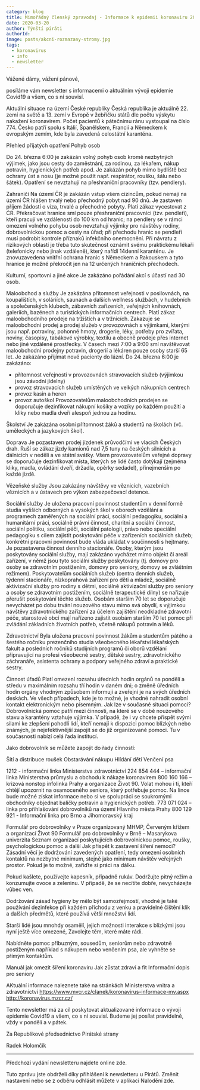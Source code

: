 ```yaml
---
category: blog
title: Mimořádný členský zpravodaj - Informace k epidemii koronaviru 20. 3.
date: 2020-03-20
author: Týnští piráti
authorId:
image: posts/akcni-rozmazany-stromy.jpg
tags: 
  - koronavirus
  - info
  - newsletter
---
```

Vážené dámy, vážení pánové,

posíláme vám newsletter s informacemi o aktuálním vývoji epidemie Covid19 a všem, co s ní souvisí.

Aktuální situace na území České republiky
Česká republika je aktuálně 22. zemí na světě a 13. zemí v Evropě v žebříčku států dle počtu výskytu nakažení koronavirem. Počet pacientů k pátečnímu ránu vystoupal na číslo 774. Česko patří spolu s Itálií, Španělskem, Francií a Německem k evropským zemím, kde byla zavedená celostátní karanténa.

Přehled přijatých opatření
Pohyb osob

Do 24. března 6:00 je zakázán volný pohyb osob kromě nezbytných výjimek, jako jsou cesty do zaměstnání, za rodinou, za lékařem, nákup potravin, hygienických potřeb apod.
Je zakázán pohyb mimo bydliště bez ochrany úst a nosu (je možné použít např. respirátor, roušku, šálu nebo šátek).
Opatření se nevztahují na přeshraniční pracovníky (tzv. pendlery).


Zahraničí
Na území ČR je zakázán vstup všem cizincům, pokud nemají na území ČR hlášen trvalý nebo přechodný pobyt nad 90 dnů.
Je zastaven příjem žádostí o víza, trvalé a přechodné pobyty.
Platí zákaz vycestovat z ČR.
Překračovat hranice smí pouze přeshraniční pracovníci (tzv. pendleři), kteří pracují ve vzdálenosti do 100 km od hranic; na pendlery se v rámci omezení volného pohybu osob nevztahují výjimky pro návštěvy rodiny, dobrovolnickou pomoc a cesty na úřad; při přechodu hranic se pendleři musí podrobit kontrole příznaků infekčního onemocnění.
Při návratu z rizikových oblastí je třeba tuto skutečnost oznámit svému praktickému lékaři (telefonicky nebo jinak vzdáleně), který nařídí 14denní karanténu.
Je znovuzavedena vnitřní ochrana hranic s Německem a Rakouskem a tyto hranice je možné překročit jen na 12 určených hraničních přechodech.


Kulturní, sportovní a jiné akce
Je zakázáno pořádání akcí s účastí nad 30 osob.


Maloobchod a služby
Je zakázána přítomnost veřejnosti v posilovnách, na koupalištích, v soláriích, saunách a dalších wellness službách, v hudebních a společenských klubech, zábavních zařízeních, veřejných knihovnách, galeriích, bazénech a turistických informačních centrech.
Platí zákaz maloobchodního prodeje na tržištích a v tržnicích.
Zakazuje se maloobchodní prodej a prodej služeb v provozovnách s výjimkami, kterými jsou např. potraviny, pohonné hmoty, drogerie, léky, potřeby pro zvířata, noviny, časopisy, tabákové výrobky, textilu a obecně prodeje přes internet nebo jiné vzdálené prostředky.
V časech mezi 7:00 a 9:00 smí navštěvovat maloobchodní prodejny potravin, drogerií a lékáren pouze osoby starší 65 let.
Je zakázáno přijímat nové pacienty do lázní.
Do 24. března 6:00 je zakázáno:
- přítomnost veřejnosti v provozovnách stravovacích služeb (výjimkou jsou závodní jídelny)
- provoz stravovacích služeb umístěných ve velkých nákupních centrech
- provoz kasin a heren
- provoz autoškol
Provozovatelům maloobchodních prodejen se doporučuje dezinfikovat nákupní košíky a vozíky po každém použití a kliky nebo madla dveří alespoň jednou za hodinu.


Školství
Je zakázána osobní přítomnost žáků a studentů na školách (vč. uměleckých a jazykových škol).


Doprava
Je pozastaven prodej jízdenek průvodčími ve vlacích Českých drah.
Ruší se zákaz jízdy kamionů nad 7,5 tuny na českých silnicích a dálnicích v neděli a ve státní svátky.
Všem provozovatelům veřejné dopravy se doporučuje dezinfikovat místa, kterých se lidé často dotýkají (zejména kliky, madla, ovládání dveří, držadla, opěrky sedadel), přinejmenším po každé jízdě.


Vězeňské služby
Jsou zakázány návštěvy ve věznicích, vazebních věznicích a v ústavech pro výkon zabezpečovací detence.


Sociální služby
Je uložena pracovní povinnost studentům v denní formě studia vyšších odborných a vysokých škol v oborech vzdělání a programech zaměřených na sociální práci, sociální pedagogiku, sociální a humanitární práci, sociálně právní činnost, charitní a sociální činnost, sociální politiku, sociální péči, sociální patologii, právo nebo speciální pedagogiku s cílem zajistit poskytování péče v zařízeních sociálních služeb; konkrétní pracovní povinnost bude vláda ukládat v součinnosti s hejtmany.
Je pozastavena činnost denního stacionáře.
Osoby, kterým jsou poskytovány sociální služby, mají zakázáno vycházet mimo objekt či areál zařízení, v němž jsou tyto sociální služby poskytovány (tj. domovy pro osoby se zdravotním postižením, domovy pro seniory, domovy se zvláštním režimem).
Poskytovatelům sociálních služeb (centra denních služeb, týdenní stacionáře, nízkoprahová zařízení pro děti a mládež, sociálně aktivizační služby pro rodiny s dětmi, sociálně aktivizační služby pro seniory a osoby se zdravotním postižením, sociálně terapeutické dílny) se nařizuje přerušit poskytování těchto služeb.
Osobám starším 70 let se doporučuje nevycházet po dobu trvání nouzového stavu mimo svá obydlí, s výjimkou návštěvy zdravotnického zařízení za účelem zajištění neodkladné zdravotní péče, starostové obcí mají nařízeno zajistit osobám starším 70 let pomoc při zvládání základních životních potřeb, včetně nákupů potravin a léků.


Zdravotnictví
Byla uložena pracovní povinnost žákům a studentům pátého a šestého ročníku prezenčního studia všeobecného lékařství lékařských fakult a posledních ročníků studijních programů či oborů vzdělání připravující na profesi všeobecné sestry, dětské sestry, zdravotnického záchranáře, asistenta ochrany a podpory veřejného zdraví a praktické sestry.


Činnost úřadů
Platí omezení rozsahu úředních hodin orgánů na pondělí a středu v maximálním rozsahu tří hodin v daném dni; o změně úředních hodin orgány vhodným způsobem informují a zveřejní je na svých úředních deskách.
Ve všech případech, kde je to možné, je vhodné nahradit osobní kontakt elektronickým nebo písemným.
Jak lze v současné situaci pomoci?
Dobrovolnická pomoc patří mezi činnosti, na které se v době nouzového stavu a karantény vztahuje výjimka. V případě, že i vy chcete přispět svými silami ke zlepšení pohodlí lidí, kteří nemají k dispozici pomoc blízkých nebo známých, je nejefektivnější zapojit se do již organizované pomoci. Tu v současnosti nabízí celá řada institucí.

Jako dobrovolník se můžete zapojit do řady činností:

Šití a distribuce roušek
Obstarávání nákupu
Hlídání dětí
Venčení psa


1212 - informační linka Ministerstva zdravotnictví
224 854 444 – informační linka Ministerstva průmyslu a obchodu k nákaze koronavirem
800 160 166 – krizová nonstop infolinka Prahy a organizace Život 90. Volat mohou i ti, kteří chtějí upozornit na osamoceného seniora, který potřebuje pomoc. Na lince bude možné získat informace nebo si ve spolupráci se soukromými obchodníky objednat balíčky potravin a hygienických potřeb.
773 071 024 – linka pro přihlašování dobrovolníků na území Hlavního města Prahy
800 129 921 - Informační linka pro Brno a Jihomoravský kraj

Formulář pro dobrovolníky v Praze organizovaný MHMP, Červeným křížem a organizací Život 90
Formulář pro dobrovolníky v Brně – Masarykova univerzita
Seznam organizací poskytujících dobrovolnickou pomoc, roušky, psychologickou pomoc a další
Jak přispět k zastavení šíření nemoci?
Zásadní věcí je dodržování zavedených opatření, tedy omezení osobních kontaktů na nezbytné minimum, stejně jako minimum návštěv veřejných prostor. Pokud je to možné, zařiďte si práci na dálku.

Pokud kašlete, používejte kapesník, případně rukáv. Dodržujte pitný režim a konzumujte ovoce a zeleninu. V případě, že se necítíte dobře, nevycházejte vůbec ven.

Dodržování zásad hygieny by mělo být samozřejmostí, vhodné je také používání dezinfekce při každém příchodu z venku a pravidelné čištění klik a dalších předmětů, které používá větší množství lidí.

Starší lidé jsou mnohdy osamělí, jejich možnosti interakce s blízkými jsou nyní ještě více omezené, Zavolejte těm, které máte rádi.

Nabídněte pomoc příbuzným, sousedům, seniorům nebo zdravotně postiženým například s nákupem nebo venčením psa, ale vyhněte se přímým kontaktům.


Manuál jak omezit šíření koronaviru
Jak zůstat zdraví a fit
Informační dopis pro seniory

AKtuální informace naleznete také na stránkách Ministerstva vnitra a zdravotnictví
https://www.mvcr.cz/clanek/koronavirus-informace-mv.aspx
http://koronavirus.mzcr.cz/


Tento newsletter má za cíl poskytovat aktualizované informace o vývoji epidemie Covid19 a všem, co s ní souvisí. Budeme jej posílat pravidelně, vždy v pondělí a v pátek.

Za Republikové předsednictvo Pirátské strany

Radek Holomčík

------

Předchozí vydání newsletteru najdete online zde.

Tuto zprávu jste obdrželi díky přihlášení k newsletteru u Pirátů. Změnit nastavení nebo se z odběru odhlásit můžete v aplikaci Nalodění zde.
